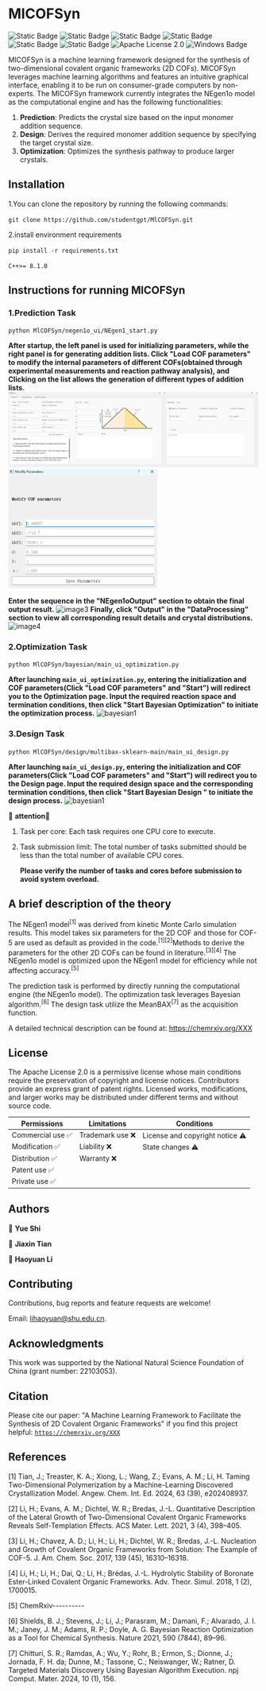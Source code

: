
# MlCOFSyn

<img alt="Static Badge" src="https://img.shields.io/badge/c++-8.1.0-red?style=flat"> <img alt="Static Badge" src="https://img.shields.io/badge/python-3.12-blue?style=flat"> <img alt="Static Badge" src="https://img.shields.io/badge/PyQt5-green?style=flat"> <img alt="Static Badge" src="https://img.shields.io/badge/sklearn-1.4.2-black?style=flat"> <img alt="Static Badge" src="https://img.shields.io/badge/numpy-1.26.4-pink?style=flat"> <img alt="Static Badge" src="https://img.shields.io/badge/pandas-2.2.2-orange?style=flat">
![Apache License 2.0](https://img.shields.io/badge/License-Apache%202.0-brown.svg)
![Windows Badge](https://img.shields.io/badge/Platform-Windows-blue)

MlCOFSyn is a machine learning framework designed for the synthesis of two-dimensional covalent organic frameworks (2D COFs). MlCOFSyn leverages machine learning algorithms and features an intuitive graphical interface, enabling it to be run on consumer-grade computers by non-experts. The MlCOFSyn framework currently integrates the NEgen1o model as the computational engine and has the following functionalities:

1. ​**Prediction**​: Predicts the crystal size based on the input monomer addition sequence.
2. ​**Design**​: Derives the required monomer addition sequence by specifying the target crystal size.
3. ​**Optimization**​: Optimizes the synthesis pathway to produce larger crystals.

## Installation
1.You can clone the repository by running the following commands:

`git clone https://github.com/studentgpt/MlCOFSyn.git`

2.install environment requirements

`pip install -r requirements.txt`

`C++>= 8.1.0`


## Instructions for running MlCOFSyn


### **1.Prediction Task**
`python MlCOFSyn/negen1o_ui/NEgen1_start.py`

**After startup, the left panel is used for initializing parameters, while the right panel is for generating addition lists. Click "Load COF parameters" to modify the internal parameters of different COFs(obtained through experimental measurements and reaction pathway analysis), and Clicking on the list allows the generation of different types of addition lists.**
![image1](https://github.com/studentgpt/MlCOFSyn/blob/main/image/NEgen1o_1_1.png)
<img src="https://github.com/studentgpt/MlCOFSyn/blob/main/image/function1.png" alt="image2" width="300" height="auto">

**Enter the sequence in the "NEgen1oOutput" section to obtain the final output result.**
![image3](https://github.com/studentgpt/test1/blob/main/image/NEgen1o_3.png)
**Finally, click "Output" in the "DataProcessing" section to view all corresponding result details and crystal distributions.**
![image4](https://github.com/studentgpt/test1/blob/3733c2ca3381163b403e7604c96d81fef48f1719/image/Negen1o_4.png?raw=true)

### **2.Optimization Task**

`python MlCOFSyn/bayesian/main_ui_optimization.py `

**After launching `main_ui_optimization.py`, entering the initialization and COF parameters(Click "Load COF parameters" and "Start") will redirect you to the Optimization page. Input the required reaction space and termination conditions, then click "Start Bayesian Optimization" to initiate the optimization process.**
![bayesian1](https://github.com/studentgpt/test1/blob/main/image/bayesian_1.png)


### **3.Design Task**
`python MlCOFSyn/design/multibax-sklearn-main/main_ui_design.py `

**After launching `main_ui_design.py`, entering the initialization and COF parameters(Click "Load COF parameters" and "Start") will redirect you to the Design page. Input the required design space and the corresponding termination conditions, then click "Start Bayesian Design " to initiate the design process.**
![bayesian1](https://github.com/studentgpt/test1/blob/main/image/design2.png)

🚨 **attention**🚨 
1. Task per core: Each task requires one CPU core to execute.

2. Task submission limit: The total number of tasks submitted should be less than the total number of available CPU cores.
   
   **Please verify the number of tasks and cores before submission to avoid system overload.**

## A brief description of the theory

The NEgen1 model<sup>[1]</sup> was derived from kinetic Monte Carlo simulation results. This model takes six parameters for the 2D COF and those for COF-5 are used as default as provided in the code.<sup>[1][2]</sup>Methods to derive the parameters for the other 2D COFs can be found in literature.<sup>[3][4]</sup> The NEgen1o model is optimized upon the NEgen1 model for efficiency while not affecting accuracy.<sup>[5]</sup>

The prediction task is performed by directly running the computational engine (the NEgen1o model). The optimization task leverages Bayesian algorithm.<sup>[6]</sup> The design task utilize the MeanBAX<sup>[7]</sup> as the acquisition function.

A detailed technical description can be found at: https://chemrxiv.org/XXX

## License
The Apache License 2.0 is a permissive license whose main conditions require the preservation of copyright and license notices. Contributors provide an express grant of patent rights. Licensed works, modifications, and larger works may be distributed under different terms and without source code.

| **Permissions**        | **Limitations**      | **Conditions**      |
|------------------------|----------------------|---------------------|
| Commercial use ✅       | Trademark use ❌      | License and copyright notice ⚠️ |
| Modification 	✅         | Liability ❌          | State changes ⚠️     |
| Distribution ✅         | Warranty ❌           |                     |
| Patent use ✅           |                      |                     |
| Private use ✅          |                      |                     |



## Authors

👤 **Yue Shi**

👤 **Jiaxin Tian**

👤 **Haoyuan Li**


## Contributing

Contributions, bug reports and feature requests are welcome!

Email: lihaoyuan@shu.edu.cn.

## Acknowledgments

This work was supported by the National Natural Science Foundation of China (grant number: 22103053).

## Citation

Please cite our paper: "A Machine Learning Framework to Facilitate the Synthesis of 2D Covalent Organic Frameworks" if you find this project helpful:
[`https://chemrxiv.org/XXX`](https://chemrxiv.org/XXX)


## References

[1] Tian, J.; Treaster, K. A.; Xiong, L.; Wang, Z.; Evans, A. M.; Li, H. Taming Two-Dimensional Polymerization by a Machine-Learning Discovered Crystallization Model. Angew. Chem. Int. Ed. 2024, 63 (39), e202408937.

[2] Li, H.; Evans, A. M.; Dichtel, W. R.; Bredas, J.-L. Quantitative Description of the Lateral Growth of Two-Dimensional Covalent Organic Frameworks Reveals Self-Templation Effects. ACS Mater. Lett. 2021, 3 (4), 398–405.

[3] Li, H.; Chavez, A. D.; Li, H.; Li, H.; Dichtel, W. R.; Bredas, J.-L. Nucleation and Growth of Covalent Organic Frameworks from Solution: The Example of COF-5. J. Am. Chem. Soc. 2017, 139 (45), 16310–16318.

[4]	Li, H.; Li, H.; Dai, Q.; Li, H.; Brédas, J.-L. Hydrolytic Stability of Boronate Ester-Linked Covalent Organic Frameworks. Adv. Theor. Simul. 2018, 1 (2), 1700015.

[5] ChemRxiv----------

[6] Shields, B. J.; Stevens, J.; Li, J.; Parasram, M.; Damani, F.; Alvarado, J. I. M.; Janey, J. M.; Adams, R. P.; Doyle, A. G. Bayesian Reaction Optimization as a Tool for Chemical Synthesis. Nature 2021, 590 (7844), 89–96.

[7] Chitturi, S. R.; Ramdas, A.; Wu, Y.; Rohr, B.; Ermon, S.; Dionne, J.; Jornada, F. H. da; Dunne, M.; Tassone, C.; Neiswanger, W.; Ratner, D. Targeted Materials Discovery Using Bayesian Algorithm Execution. npj Comput. Mater. 2024, 10 (1), 156.
